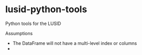 # lusid-python-tools
Python tools for the LUSID

Assumptions

- The DataFrame will not have a multi-level index or columns
- 